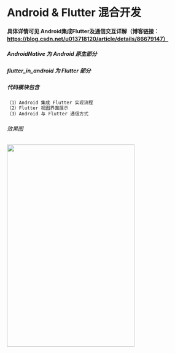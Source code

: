 # Android & Flutter 混合开发

#### 具体详情可见 Android集成Flutter及通信交互详解（博客链接：https://blog.csdn.net/u013718120/article/details/86679147）

##### AndroidNative 为 Android 原生部分
##### flutter_in_android 为 Flutter 部分

##### 代码模块包含
```xml
（1）Android 集成 Flutter 实现流程
（2）Flutter 视图界面展示
（3）Android 与 Flutter 通信方式
```
###### 效果图

<img width="332" height="527" src="https://img-blog.csdnimg.cn/20190216160553799.gif" />
